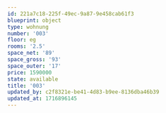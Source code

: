 ```yaml
---
id: 221a7c18-225f-49ec-9a87-9e458cab61f3
blueprint: object
type: wohnung
number: '003'
floor: eg
rooms: '2.5'
space_net: '89'
space_gross: '93'
space_outer: '17'
price: 1590000
state: available
title: '003'
updated_by: c2f8321e-be41-4d83-b9ee-8136dba46b39
updated_at: 1716896145
---
```

